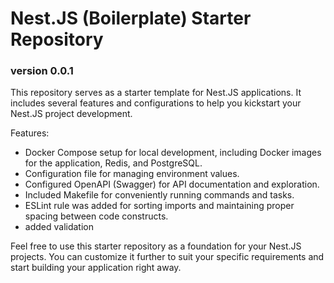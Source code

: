 # Nest.JS (Boilerplate) Starter Repository

### version 0.0.1

This repository serves as a starter template for Nest.JS applications. It includes several features and configurations to help you kickstart your Nest.JS project development.

Features:
- Docker Compose setup for local development, including Docker images for the application, Redis, and PostgreSQL.
- Configuration file for managing environment values.
- Configured OpenAPI (Swagger) for API documentation and exploration.
- Included Makefile for conveniently running commands and tasks.
- ESLint rule was added for sorting imports and maintaining proper spacing between code constructs.
- added validation 

Feel free to use this starter repository as a foundation for your Nest.JS projects. You can customize it further to suit your specific requirements and start building your application right away.
